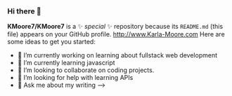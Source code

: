 ### Hi there 👋

**KMoore7/KMoore7** is a ✨ _special_ ✨ repository because its `README.md` (this file) appears on your GitHub profile.
http://www.Karla-Moore.com
Here are some ideas to get you started:

- 🔭 I’m currently working on learning about fullstack web development
- 🌱 I’m currently learning javascript
- 👯 I’m looking to collaborate on coding projects.
- 🤔 I’m looking for help with learning APIs
- 💬 Ask me about my writing
-->
